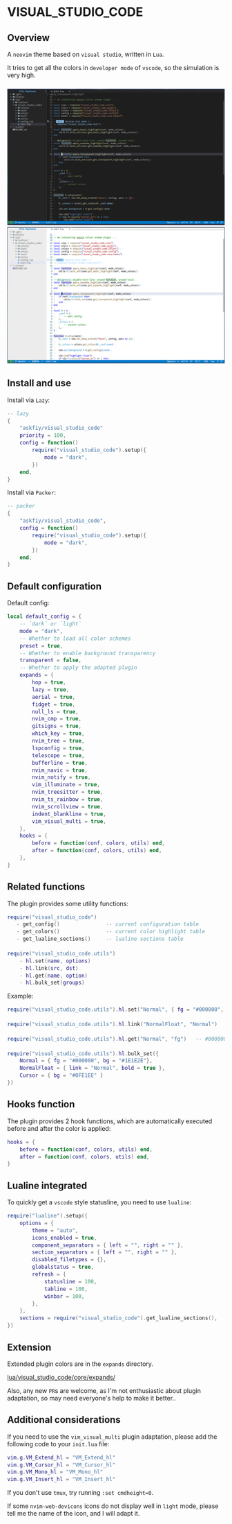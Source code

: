 # VISUAL_STUDIO_CODE

## Overview

A `neovim` theme based on `visual studio`, written in `Lua`.

It tries to get all the colors in `developer mode` of `vscode`, so the simulation is very high.

<h3 align="center">
<img src="./screen/dark_default.png" />
<img src="./screen/light_defulat.png" />
</h3>

## Install and use

Install via `Lazy`:

```lua
-- lazy
{
    "askfiy/visual_studio_code"
    priority = 100,
    config = function()
        require("visual_studio_code").setup({
            mode = "dark",
        })
    end,
}
```

Install via `Packer`:

```lua
-- packer
{
    "askfiy/visual_studio_code",
    config = function()
        require("visual_studio_code").setup({
            mode = "dark",
        })
    end,
}
```

## Default configuration

Default config:

```lua
local default_config = {
    -- `dark` or `light`
    mode = "dark",
    -- Whether to load all color schemes
    preset = true,
    -- Whether to enable background transparency
    transparent = false,
    -- Whether to apply the adapted plugin
    expands = {
        hop = true,
        lazy = true,
        aerial = true,
        fidget = true,
        null_ls = true,
        nvim_cmp = true,
        gitsigns = true,
        which_key = true,
        nvim_tree = true,
        lspconfig = true,
        telescope = true,
        bufferline = true,
        nvim_navic = true,
        nvim_notify = true,
        vim_illuminate = true,
        nvim_treesitter = true,
        nvim_ts_rainbow = true,
        nvim_scrollview = true,
        indent_blankline = true,
        vim_visual_multi = true,
    },
    hooks = {
        before = function(conf, colors, utils) end,
        after = function(conf, colors, utils) end,
    },
}
```

## Related functions

The plugin provides some utility functions:

```lua
require("visual_studio_code")
   - get_config()               -- current configuration table
   - get_colors()               -- current color highlight table
   - get_lualine_sections()     -- lualine sections table

require("visual_studio_code.utils")
    - hl.set(name, options)
    - hl.link(src, dst)
    - hl.get(name, option)
    - hl.bulk_set(groups)
```

Example:

```lua
require("visual_studio_code.utils").hl.set("Normal", { fg = "#000000", bg = "#1E1E2E"})

require("visual_studio_code.utils").hl.link("NormalFloat", "Normal")

require("visual_studio_code.utils").hl.get("Normal", "fg")   -- #000000

require("visual_studio_code.utils").hl.bulk_set({
    Normal = { fg = "#000000", bg = "#1E1E2E"},
    NormalFloat = { link = "Normal", bold = true },
    Cursor = { bg = "#0FE1EE" }
})
```

## Hooks function

The plugin provides 2 hook functions, which are automatically executed before and after the color is applied:

```lua
hooks = {
    before = function(conf, colors, utils) end,
    after = function(conf, colors, utils) end,
}
```

## Lualine integrated

To quickly get a `vscode` style statusline, you need to use `lualine`:

```lua
require("lualine").setup({
    options = {
        theme = "auto",
        icons_enabled = true,
        component_separators = { left = "", right = "" },
        section_separators = { left = "", right = "" },
        disabled_filetypes = {},
        globalstatus = true,
        refresh = {
            statusline = 100,
            tabline = 100,
            winbar = 100,
        },
    },
    sections = require("visual_studio_code").get_lualine_sections(),
})
```

## Extension

Extended plugin colors are in the `expands` directory.

[lua/visual_studio_code/core/expands/](./lua/visual_studio_code/core/expands/)

Also, any new `PR`s are welcome, as I'm not enthusiastic about plugin adaptation, so may need everyone's help to make it better..

## Additional considerations

If you need to use the `vim_visual_multi` plugin adaptation, please add the following code to your `init.lua` file:

```lua
vim.g.VM_Extend_hl = "VM_Extend_hl"
vim.g.VM_Cursor_hl = "VM_Cursor_hl"
vim.g.VM_Mono_hl = "VM_Mono_hl"
vim.g.VM_Insert_hl = "VM_Insert_hl"
```

If you don't use `tmux`, try running `:set cmdheight=0`.

If some `nvim-web-devicons` icons do not display well in `light` mode, please tell me the name of the icon, and I will adapt it.
